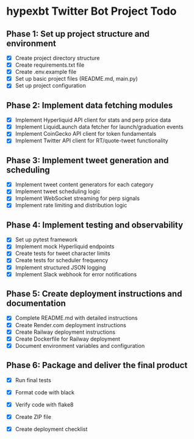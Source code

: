 # hypexbt Twitter Bot Project Todo

## Phase 1: Set up project structure and environment
- [x] Create project directory structure
- [x] Create requirements.txt file
- [x] Create .env.example file
- [x] Set up basic project files (README.md, main.py)
- [x] Set up project configuration

## Phase 2: Implement data fetching modules
- [x] Implement Hyperliquid API client for stats and perp price data
- [x] Implement LiquidLaunch data fetcher for launch/graduation events
- [x] Implement CoinGecko API client for token fundamentals
- [x] Implement Twitter API client for RT/quote-tweet functionality

## Phase 3: Implement tweet generation and scheduling
- [x] Implement tweet content generators for each category
- [x] Implement tweet scheduling logic
- [x] Implement WebSocket streaming for perp signals
- [x] Implement rate limiting and distribution logic

## Phase 4: Implement testing and observability
- [x] Set up pytest framework
- [x] Implement mock Hyperliquid endpoints
- [x] Create tests for tweet character limits
- [x] Create tests for scheduler frequency
- [x] Implement structured JSON logging
- [x] Implement Slack webhook for error notifications

## Phase 5: Create deployment instructions and documentation
- [x] Complete README.md with detailed instructions
- [x] Create Render.com deployment instructions
- [x] Create Railway deployment instructions
- [x] Create Dockerfile for Railway deployment
- [x] Document environment variables and configuration

## Phase 6: Package and deliver the final product
- [x] Run final tests
- [x] Format code with black
- [x] Verify code with flake8
- [x] Create ZIP file
- [x] Create deployment checklist

